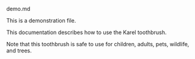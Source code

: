 demo.md

This is a demonstration file.

This documentation describes how to use the Karel
toothbrush.

Note that this toothbrush is safe to use for children,
adults, pets, wildlife, and trees.

